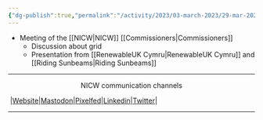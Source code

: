 ```yaml
---
{"dg-publish":true,"permalink":"/activity/2023/03-march-2023/29-mar-2023/"}
---
```



- Meeting of the [[NICW\|NICW]] [[Commissioners\|Commissioners]]
	- Discussion about grid
	- Presentation from [[RenewableUK Cymru\|RenewableUK Cymru]] and [[Riding Sunbeams\|Riding Sunbeams]]
***
<p style="text-align: center;">NICW communication channels</p>

󠁧 |[Website](https://nationalinfrastructurecommission.wales)|[Mastodon](https://toot.wales/@NICW)|[Pixelfed](https://pix.toot.wales/NICW)|[Linkedin](https://www.linkedin.com/company/26268509/)|[Twitter](https://twitter.com/InfraCommCymru)|
***

